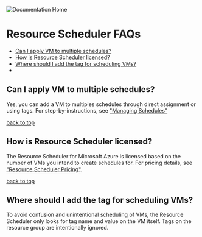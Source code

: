 ![Documentation Home](https://github.com/lumagateinc/scheduler/blob/master/images/FAQs.png)

# Resource Scheduler FAQs

- [Can I apply VM to multiple schedules?](#can-i-apply-vm-to-multiple-schedules)</br>
- [How is Resource Scheduler licensed?](#how-is-sesource-scheduler-licensed)</br>
- [Where should I add the tag for scheduling VMs?](#Where-should-I-add-the-tag-for-scheduling-vms)</br>
- 
## Can I apply VM to multiple schedules?<!-- omit in toc -->

Yes, you can add a VM to multiples schedules through direct assignment or using tags. For step-by-instructions, see ["Managing Schedules"](https://github.com/lumagateinc/scheduler/#managing-schedules)

[back to top](#resource-scheduler-faqs)

## How is Resource Scheduler licensed?<!-- omit in toc -->

The Resource Scheduler for Microsoft Azure is licensed based on the number of VMs you intend to create schedules for. For pricing details, see ["Resource Scheduler Pricing"](https://lumagate.us/azure/pricing).

[back to top](#resource-scheduler-faqs)

## Where should I add the tag for scheduling VMs?<!-- omit in toc -->

To avoid confusion and unintentional scheduling of VMs, the Resource Scheduler only looks for tag name and value on the VM itself. Tags on the resource group are intentionally ignored.
